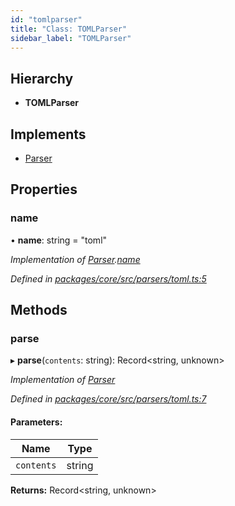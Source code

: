 ```yaml
---
id: "tomlparser"
title: "Class: TOMLParser"
sidebar_label: "TOMLParser"
---
```


## Hierarchy

- **TOMLParser**

## Implements

- [Parser](../interfaces/parser.md)

## Properties

### name

• **name**: string = "toml"

_Implementation of [Parser](../interfaces/parser.md).[name](../interfaces/parser.md#name)_

_Defined in [packages/core/src/parsers/toml.ts:5](https://github.com/willsoto/node-konfig/blob/9b8a7e5/packages/core/src/parsers/toml.ts#L5)_

## Methods

### parse

▸ **parse**(`contents`: string): Record&#60;string, unknown>

_Implementation of [Parser](../interfaces/parser.md)_

_Defined in [packages/core/src/parsers/toml.ts:7](https://github.com/willsoto/node-konfig/blob/9b8a7e5/packages/core/src/parsers/toml.ts#L7)_

#### Parameters:

| Name       | Type   |
| ---------- | ------ |
| `contents` | string |

**Returns:** Record&#60;string, unknown>

